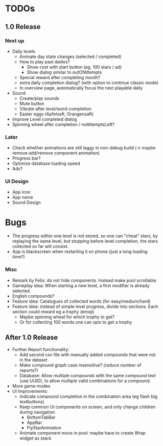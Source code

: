 # TODOs    
## 1.0 Release
### Next up

- Daily levels
  - Animate day state changes (selected / completed)
  - How to play past dailies?
    - Show cost with start button (eg. 100 stars / ad)
    - Show dialog similar to outOfAttempts
  - Special reward after completing month?
  - extra daily completion dialog? (with option to continue classic mode)
  - In overview page, automatically focus the next playable daily
- Sound
  - Create/play sounds
  - Mute button
  - Vibrate after level/word-completion
  - Easter eggs (Apfelsaft, Orangensaft)
- Improve Level completed dialog
- Spinning wheel after completion / noAttemptsLeft?

### Later
- Check whether animations are still laggy in non-debug build (-> maybe remove add/remove component animation)
- Progress bar?
- Optimize database loading speed
- Ads?

### UI Design
- App icon
- App name
- Sound Design

# Bugs
- The progress within one level is not stored, so one can "cheat" stars, by replaying the same level,
  but stopping before level completion, the stars collected so far will consist.
- App is blackscreen when restarting it on phone (just a long loading time?)


### Misc
- Remark by Felix: do not hide components. Instead make pool scrollable
- Gameplay idea: When starting a new level, a first modifier is already selected.
- English compounds?
- Feature idea: Catalogues of collected words (for easy/medium/hard)
- Feature idea: instead of simple level progress, divide into sections. Each section could reward
  eg a trophy (emoji) 
  - Maybe spinning wheel for which trophy to get?
  - Or for collecting 100 words one can spin to get a trophy


## After 1.0 Release
- Further Report functionality:
  - Add second csv file with manually added compounds that were not in the dataset
  - Make compound graph case insensitive? (reduce number of reports?)
  - Database: Allow multiple compounds with the same compound text (use UUID), to allow multiple 
    valid combinations for a compound.
- More game modes
- UI Improvements:
  - Indicate compound completion in the combination area (eg flash big textbuttons)
  - Keep common UI components on screen, and only change children during navigation
    - BottomTabBar
    - AppBar
    - FlyStarAnimation
  - Animate component move in pool: maybe have to create Wrap widget as stack

